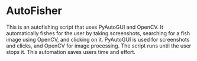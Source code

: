 # AutoFisher
This is an autofishing script that uses PyAutoGUI and OpenCV. It automatically fishes for the user by taking screenshots, searching for a fish image using OpenCV, and clicking on it. PyAutoGUI is used for screenshots and clicks, and OpenCV for image processing. The script runs until the user stops it. This automation saves users time and effort.
